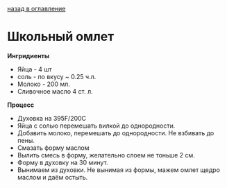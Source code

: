 [назад в оглавление](../README.md)
# Школьный омлет

**Ингридиенты**
* Яйца - 4 шт
* соль - по вкусу ~ 0.25 ч.л.
* Молоко - 200 мл.
* Сливочное масло 4 ст. л.

**Процесс**
* Духовка на 395F/200C
* Яйца с солью перемешать вилкой до однородности.
* Добавить молоко, перемешать до однородности. Не взбивать до пены.
* Смазать форму маслом
* Вылить смесь в форму, желательно слоем не тоньше 2 см.
* Форму в духовку на 30 минут.
* Вынимаем из духовки. Не вынимая из формы, мажем омлет щедро маслом и даём остыть.
